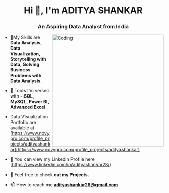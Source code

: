 <h1 align="center">Hi 👋, I'm ADITYA SHANKAR</h1>
<h3 align="center">An Aspiring Data Analyst from India</h3>
<img align="right" alt="Coding" width="350" src="https://miro.medium.com/v2/resize:fit:1400/1*LEH5tUEQReWe8Iu-UEV3Pg.gif" alt="Image Description">



- 🔭My Skills are **Data Analysis, Data Visualization, Storytelling with Data, Solving Business Problems with Data Analysis.**

- 🌱 Tools I'm versed with **- SQL, MySQL, Power BI, Advanced Excel.**

- Data Visualization Portfolio are available at [https://www.novypro.com/profile_projects/adityashankar](https://www.novypro.com/profile_projects/adityashankar)

- 📝 You can view my LinkedIn Profile here [https://www.linkedin.com/in/adityashankar28/)

- 💬 Feel free to check **out my Projects.**

- 📫 How to reach me **adityashankar28@gmail.com**

<p align="left">
</p>
